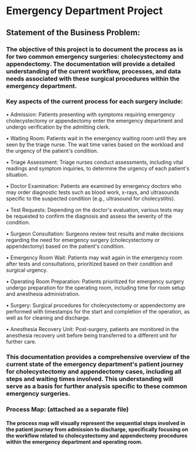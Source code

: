 # Emergency Department Project
## Statement of the Business Problem:
### The objective of this project is to document the process as is for two common emergency surgeries: cholecystectomy and appendectomy. The documentation will provide a detailed understanding of the current workflow, processes, and data needs associated with these surgical procedures within the emergency department.
### Key aspects of the current process for each surgery include:
•	Admission: Patients presenting with symptoms requiring emergency cholecystectomy or appendectomy enter the emergency department and undergo verification by the admitting clerk.

•	Waiting Room: Patients wait in the emergency waiting room until they are seen by the triage nurse. The wait time varies based on the workload and the urgency of the patient's condition.

•	Triage Assessment: Triage nurses conduct assessments, including vital readings and symptom inquiries, to determine the urgency of each patient's situation.

•	Doctor Examination: Patients are examined by emergency doctors who may order diagnostic tests such as blood work, x-rays, and ultrasounds specific to the suspected condition (e.g., ultrasound for cholecystitis).

•	Test Requests: Depending on the doctor's evaluation, various tests may be requested to confirm the diagnosis and assess the severity of the condition.

•	Surgeon Consultation: Surgeons review test results and make decisions regarding the need for emergency surgery (cholecystectomy or appendectomy) based on the patient's condition.

•	Emergency Room Wait: Patients may wait again in the emergency room after tests and consultations, prioritized based on their condition and surgical urgency.

•	Operating Room Preparation: Patients prioritized for emergency surgery undergo preparation for the operating room, including time for room setup and anesthesia administration.

•	Surgery: Surgical procedures for cholecystectomy or appendectomy are performed with timestamps for the start and completion of the operation, as well as for cleaning and discharge.

•	Anesthesia Recovery Unit: Post-surgery, patients are monitored in the anesthesia recovery unit before being transferred to a different unit for further care.

### This documentation provides a comprehensive overview of the current state of the emergency department's patient journey for cholecystectomy and appendectomy cases, including all steps and waiting times involved. This understanding will serve as a basis for further analysis specific to these common emergency surgeries.
### Process Map: (attached as a separate file)
#### The process map will visually represent the sequential steps involved in the patient journey from admission to discharge, specifically focusing on the workflow related to cholecystectomy and appendectomy procedures within the emergency department and operating room.
